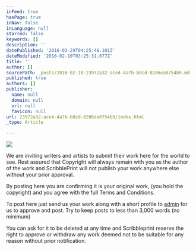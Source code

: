 ```yaml
---
inFeed: true
hasPage: true
inNav: false
inLanguage: null
starred: false
keywords: []
description: ''
datePublished: '2016-03-29T04:25:48.101Z'
dateModified: '2016-02-10T03:25:31.077Z'
title: ''
author: []
sourcePath: _posts/2016-02-10-23972a32-ace4-4a7b-b8cd-0206ea0754b9.md
published: true
authors: []
publisher:
  name: null
  domain: null
  url: null
  favicon: null
url: 23972a32-ace4-4a7b-b8cd-0206ea0754b9/index.html
_type: Article

---
```

![](https://the-grid-user-content.s3-us-west-2.amazonaws.com/b2419df4-7dda-434c-8cf9-95cff1fc2352.JPG)

We are inviting writers and artists to submit their work here for the world to see. Rest assured that Copyright will always remain with you as the author of the work and ScribblePrint will not publish your work anywhere else without your prior approval.

By posting here you are confirming it is your original work, (you hold the copyright) and you agree with the full Terms and Conditions.

To post here just send us your work along with a short profile to [admin][0] for us to approve and post. Try to keep posts to less than 3,000 words (no minimum)

You can ask for it to be deleted at any time and Scribbleprint reserve the right to approve or withdraw any work deemed not to be suitable for any reason without prior notification.

[0]: mailto:admin@scribbleprint.co.uk?subject=I%20Want%20To%20Be%20A%20Contributor